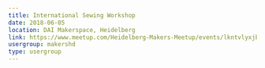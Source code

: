 ```yaml
---
title: International Sewing Workshop
date: 2018-06-05
location: DAI Makerspace, Heidelberg
link: https://www.meetup.com/Heidelberg-Makers-Meetup/events/lkntvlyxjbhb/
usergroup: makershd
type: usergroup
---
```

